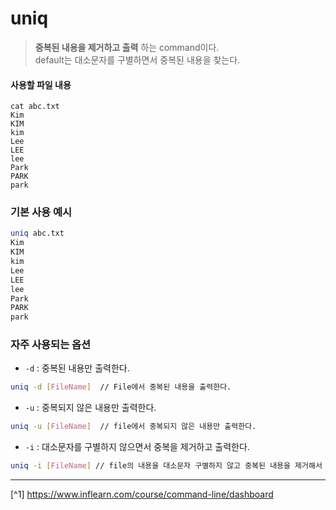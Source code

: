 # uniq
> **중복된 내용을 제거하고 출력** 하는 command이다.<br>
> default는 대소문자를 구별하면서 중복된 내용을 찾는다.

#### 사용할 파일 내용
```
cat abc.txt
Kim
KIM
kim
Lee
LEE
lee
Park
PARK
park
```

### 기본 사용 예시
```bash
uniq abc.txt
Kim
KIM
kim
Lee
LEE
lee
Park
PARK
park
```

### 자주 사용되는 옵션
- `-d` : 중복된 내용만 출력한다.
```bash
uniq -d [FileName]  // File에서 중복된 내용을 출력한다.
```

- `-u` : 중복되지 않은 내용만 출력한다.
```bash
uniq -u [FileName]  // file에서 중복되지 않은 내용만 출력한다.
```

- `-i` : 대소문자를 구별하지 않으면서 중복을 제거하고 출력한다.
```bash
uniq -i [FileName] // file의 내용을 대소문자 구별하지 않고 중복된 내용을 제거해서 출력한다.
```

---

[^1] https://www.inflearn.com/course/command-line/dashboard